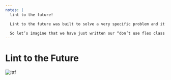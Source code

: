 ```yaml
---
notes: |
  lint to the future!

  Lint to the future was built to solve a very specific problem and it’s a remarkably simple tool. Let’s talk about the problem first and then we’ll get into what the tool does once we understand the problem.

  So let’s imagine that we have just written our “don’t use flex class on buttons” lint rule and we wanted to enable it in our massive code base. We put it in the right place and configure it correctly and suddenly our CI system explodes and tells us that it has found 10 thousand lint errors across half the files in a giant code base. Turns out buttons are quite common in web apps, who knew!?
---
```


# Lint to the Future

![lttf](/images/lttf.webp)
